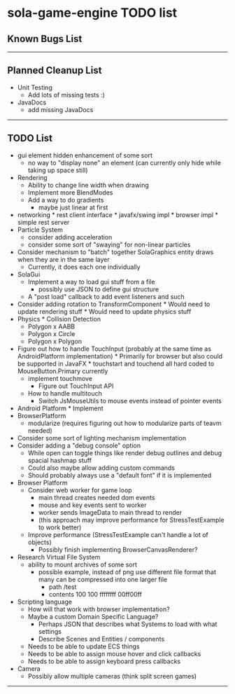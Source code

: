 # sola-game-engine TODO list

## Known Bugs List

-----------------------------------------------------------------------------------------------------------------------

## Planned Cleanup List

* Unit Testing
    * Add lots of missing tests :)
* JavaDocs
    * add missing JavaDocs

-----------------------------------------------------------------------------------------------------------------------

## TODO List

* gui element hidden enhancement of some sort
    * no way to "display none" an element (can currently only hide while taking up space still)
* Rendering
    * Ability to change line width when drawing
    * Implement more BlendModes
    * Add a way to do gradients
        * maybe just linear at first
* networking
      * rest client interface
          * javafx/swing impl
          * browser impl
      * simple rest server
* Particle System
    * consider adding acceleration
    * consider some sort of "swaying" for non-linear particles
* Consider mechanism to "batch" together SolaGraphics entity draws when they are in the same layer
    * Currently, it does each one individually
* SolaGui
    * Implement a way to load gui stuff from a file
        * possibly use JSON to define gui structure
    * A "post load" callback to add event listeners and such
* Consider adding rotation to TransformComponent
      * Would need to update rendering stuff
      * Would need to update physics stuff
* Physics
      * Collision Detection
  * Polygon x AABB
  * Polygon x Circle
  * Polygon x Polygon
* Figure out how to handle TouchInput (probably at the same time as AndroidPlatform implementation)
      * Primarily for browser but also could be supported in JavaFX
      * touchstart and touchend all hard coded to MouseButton.Primary currently
  * implement touchmove
      * Figure out TouchInput API
  * How to handle multitouch
      * Switch JsMouseUtils to mouse events instead of pointer events
* Android Platform
      * Implement
* BrowserPlatform
    * modularize (requires figuring out how to modularize parts of teavm needed)
* Consider some sort of lighting mechanism implementation
* Consider adding a "debug console" option
    * While open can toggle things like render debug outlines and debug spacial hashmap stuff
    * Could also maybe allow adding custom commands
    * Should probably always use a "default font" if it is implemented
* Browser Platform
    * Consider web worker for game loop
        * main thread creates needed dom events
        * mouse and key events sent to worker
        * worker sends ImageData to main thread to render
        * (this approach may improve performance for StressTestExample to work better)
    * Improve performance (StressTestExample can't handle a lot of objects)
        * Possibly finish implementing BrowserCanvasRenderer?
* Research Virtual File System
    * ability to mount archives of some sort
        * possible example, instead of png use different file format that many can be compressed into one larger file
            * path /test
            * contents 100 100 ffffffff 00ff00ff
* Scripting language
    * How will that work with browser implementation?
    * Maybe a custom Domain Specific Language?
        * Perhaps JSON that describes what Systems to load with what settings
        * Describe Scenes and Entities / components
    * Needs to be able to update ECS things
    * Needs to be able to assign mouse hover and click callbacks
    * Needs to be able to assign keyboard press callbacks
* Camera
    * Possibly allow multiple cameras (think split screen games)

-----------------------------------------------------------------------------------------------------------------------
